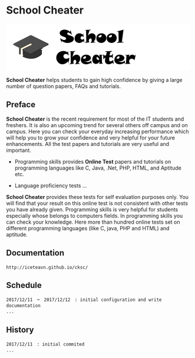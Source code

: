 # School Cheater

![logo](../img/sc-logo.png)

**School Cheater** helps students to gain high confidence by giving a large number of question papers, FAQs and tutorials. 

## Preface

**School Cheater** is the recent requirement for most of the IT students and freshers. It is also an upcoming trend for several others off campus and on campus. Here you can check your everyday increasing performance which will help you to grow your confidence and very helpful for your future enhancements. All the test papers and tutorials are very useful and important. 

- Programming skills provides **Online Test** papers and tutorials on programming languages like C, Java, .Net, PHP, HTML, and Aptitude etc. 

- Language proficiency tests ...

**School Cheater** provides these tests for self evaluation purposes only. You will find that your result on this online test is not consistent with other tests you have already given. Programming skills is very helpful for students especially whose belongs to computers fields. In programming skills you can check your knowledge. Here more than hundred online tests set on different programming languages (like C, java, PHP and HTML) and aptitude. 

## Documentation

    http://iceteavn.github.io/cksc/

## Schedule

	2017/12/11　➞　2017/12/12　: initial configuration and write documentation
	...

## History

	2017/12/11　: initial commited
	...